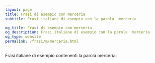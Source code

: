 ```yaml
---
layout: page
title: Frasi di esempio con merceria 
subtitle: Frasi italiane di esempio con la parola  merceria

og_title: Frasi di esempio con merceria 
og_description: Frasi italiane di esempio con la parola  merceria
og_type: website
permalink: /frasi/m/merceria.html
---
```


Frasi italiane di esempio contenenti la parola merceria:


